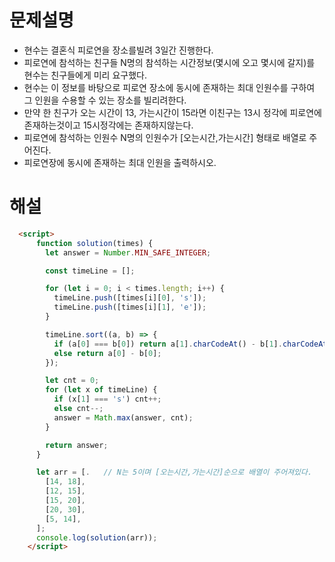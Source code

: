# 문제설명
- 현수는 결혼식 피로연을 장소를빌려 3일간 진행한다.
- 피로연에 참석하는 친구들 N명의 참석하는 시간정보(몇시에 오고 몇시에 갈지)를 현수는 친구들에게 미리 요구했다.
- 현수는 이 정보를 바탕으로 피로연 장소에 동시에 존재하는 최대 인원수를 구하여 그 인원을 수용할 수 있는 장소를 빌리려한다.
- 만약 한 친구가 오는 시간이 13, 가는시간이 15라면 이친구는 13시 정각에 피로연에 존재하는것이고 15시정각에는 존재하지않는다.
- 피로연에 참석하는 인원수 N명의 인원수가 [오는시간,가는시간] 형태로 배열로 주어진다.
- 피로연장에 동시에 존재하는 최대 인원을 출력하시오.


# 해설
```html
  <script>
      function solution(times) {
        let answer = Number.MIN_SAFE_INTEGER;

        const timeLine = [];

        for (let i = 0; i < times.length; i++) {
          timeLine.push([times[i][0], 's']);
          timeLine.push([times[i][1], 'e']);
        }

        timeLine.sort((a, b) => {
          if (a[0] === b[0]) return a[1].charCodeAt() - b[1].charCodeAt(); 아스키코드상 e가 s보다 작다.
          else return a[0] - b[0];
        });

        let cnt = 0;
        for (let x of timeLine) {
          if (x[1] === 's') cnt++;
          else cnt--;
          answer = Math.max(answer, cnt);
        }

        return answer;
      }

      let arr = [.   // N는 5이며 [오는시간,가는시간]순으로 배열이 주어져있다.
        [14, 18],
        [12, 15],
        [15, 20],
        [20, 30],
        [5, 14],
      ];
      console.log(solution(arr));
    </script>
```










